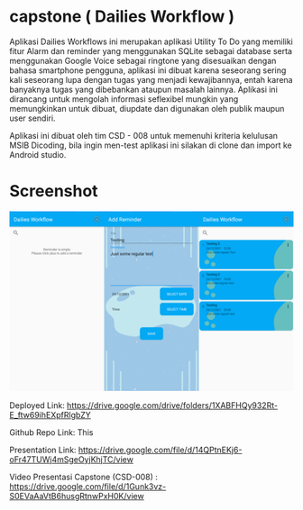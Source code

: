 # capstone ( Dailies Workflow )

Aplikasi Dailies Workflows ini merupakan aplikasi Utility To Do yang memiliki fitur Alarm dan reminder yang menggunakan SQLite sebagai database serta menggunakan Google Voice sebagai ringtone yang disesuaikan dengan bahasa smartphone pengguna, aplikasi ini dibuat karena seseorang sering kali seseorang lupa dengan tugas yang menjadi kewajibannya, entah karena banyaknya tugas yang dibebankan ataupun masalah lainnya. Aplikasi ini dirancang untuk mengolah informasi seflexibel mungkin yang memungkinkan untuk dibuat, diupdate dan digunakan oleh publik maupun user sendiri.

Aplikasi ini dibuat oleh tim CSD - 008 untuk memenuhi kriteria kelulusan MSIB Dicoding, bila ingin men-test aplikasi ini silakan di clone dan import ke Android studio.

# Screenshot
![alt text](https://github.com/V-Nuril/capstone/blob/main/Screenshot/Demo.png)

Deployed Link: https://drive.google.com/drive/folders/1XABFHQy932Rt-E_ftw69ihEXpfRlgbZY

Github Repo Link: This


Presentation Link: https://drive.google.com/file/d/14QPtnEKj6-oFr47TUWj4mSgeOyjKhjTC/view


Video Presentasi Capstone (CSD-008) : https://drive.google.com/file/d/1Gunk3vz-S0EVaAaVtB6husgRtnwPxH0K/view
